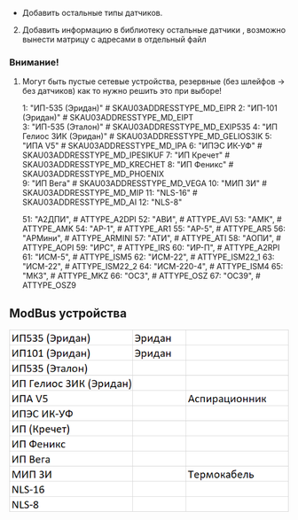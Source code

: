 
   - Добавить остальные типы датчиков.
2. Добавить информацию в библиотеку остальные датчики , возможно вынести матрицу с адресами в отдельный файл


### Внимание!

1. Могут быть пустые сетевые устройства, резервные (без шлейфов -> без датчиков) как то нужно решить это при выборе!




    1: "ИП-535 (Эридан)"         # SKAU03ADDRESSTYPE_MD_EIPR
    2: "ИП-101 (Эридан)"         # SKAU03ADDRESSTYPE_MD_EIPT     
     3: "ИП-535 (Эталон)"         # SKAU03ADDRESSTYPE_MD_EXIP535
    4: "ИП Гелиос 3ИК (Эридан)"  # SKAU03ADDRESSTYPE_MD_GELIOS3IK
    5: "ИПА V5"                  # SKAU03ADDRESSTYPE_MD_IPA
    6: "ИПЭС ИК-УФ"              # SKAU03ADDRESSTYPE_MD_IPESIKUF
    7: "ИП Кречет"               # SKAU03ADDRESSTYPE_MD_KRECHET
    8: "ИП Феникс"               # SKAU03ADDRESSTYPE_MD_PHOENIX  
     9: "ИП Вега"                 # SKAU03ADDRESSTYPE_MD_VEGA
    10: "МИП 3И"                 # SKAU03ADDRESSTYPE_MD_MIP
     11: "NLS-16"                 # SKAU03ADDRESSTYPE_MD_AI
     12: "NLS-8"                  


    51: "А2ДПИ",        # ATTYPE_A2DPI
    52: "АВИ",          # ATTYPE_AVI
    53: "АМК",          # ATTYPE_AMK
    54: "АР-1",         # ATTYPE_AR1
    55: "АР-5",         # ATTYPE_AR5
    56: "АРМини",       # ATTYPE_ARMINI
    57: "АТИ",          # ATTYPE_ATI
    58: "АОПИ",         # ATTYPE_AOPI
    59: "ИРС",          # ATTYPE_IRS
    60: "ИР-П",         # ATTYPE_A2RPI
    61: "ИСМ-5",        # ATTYPE_ISM5
    62: "ИСМ-22",       # ATTYPE_ISM22_1
    63: "ИСМ-22",       # ATTYPE_ISM22_2
    64: "ИСМ-220-4",    # ATTYPE_ISM4
    65: "МКЗ",          # ATTYPE_MKZ
    66: "ОСЗ",          # ATTYPE_OSZ
    67: "ОСЗ9",         # ATTYPE_OSZ9

## ModBus устройства
![img_1.png](img_1.png)

